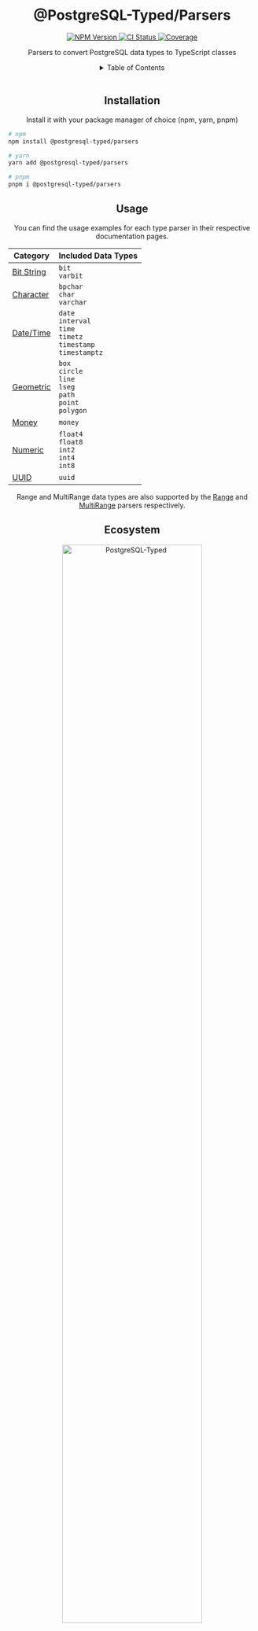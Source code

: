 <h1 align="center">
	@PostgreSQL-Typed/Parsers
</h1>
<div align="center">
	<a href="https://www.npmjs.com/package/@postgresql-typed/parsers">
		<img src="https://img.shields.io/npm/v/@postgresql-typed/parsers.svg?logo=npm" alt="NPM Version"/>
	</a>
	<a href="https://github.com/PostgreSQL-Typed/PostgreSQL-Typed/actions/workflows/CI.yml">
		<img src="https://img.shields.io/github/actions/workflow/status/PostgreSQL-Typed/PostgreSQL-Typed/CI.yml?label=Test%20Package&logo=github" alt="CI Status"/>
	</a>
	<a href="https://github.com/PostgreSQL-Typed/PostgreSQL-Typed/tree/main/packages/parsers">
		<img src="https://img.shields.io/badge/coverage-100%25-success.svg?placeholder=$coverage-url$&logo=vitest&style=flat" alt="Coverage"/>
	</a>
</div>
<p align="center">
  Parsers to convert PostgreSQL data types to TypeScript classes
<p>
<details align="center">
	<summary>Table of Contents</summary>
	<a href="#installation">Installation</a><br/>
	<a href="#usage">Usage</a><br/>
  <a href="#ecosystem">Ecosystem</a><br/>
	<a href="#license">License</a><br/>
</details>
<br/>

<!-- Installation -->
<h2 align="center">
	Installation
</h2>
<p align="center">
	Install it with your package manager of choice (npm, yarn, pnpm)
</p>

```bash
# npm
npm install @postgresql-typed/parsers

# yarn
yarn add @postgresql-typed/parsers

# pnpm
pnpm i @postgresql-typed/parsers
```

<!-- Usage -->
<h2 align="center">
	Usage
</h2>
<div align="center">
  <p>
    You can find the usage examples for each type parser in their respective documentation pages.
  </p>
  <table>
    <thead>
      <tr>
        <th>Category</th>
        <th>Included Data Types</th>
      </tr>
    </thead>
    <tbody>
      <!--- Bit String -->
      <tr>
        <td>
          <a href="./docs/BitString/BitString.md">Bit String</a>
        </td>
        <td>
          <code>bit</code><br/>
          <code>varbit</code><br/>
        </td>
      </tr>
      <!--- Character -->
      <tr>
        <td>
          <a href="./docs/Character/CharacterCategory.md">Character</a>
        </td>
        <td>
          <code>bpchar</code><br/>
          <code>char</code><br/>
          <code>varchar</code><br/>
        </td>
      </tr>
      <!--- Date/Time -->
      <tr>
        <td>
          <a href="./docs/DateTime/DateTime.md">Date/Time</a>
        </td>
        <td>
          <code>date</code><br/>
          <code>interval</code><br/>
          <code>time</code><br/>
          <code>timetz</code><br/>
          <code>timestamp</code><br/>
          <code>timestamptz</code><br/>
        </td>
      </tr>
      <!-- Geometric -->
      <tr>
        <td>
          <a href="./docs/Geometric/Geometric.md">Geometric</a>
        </td>
        <td>
          <code>box</code><br/>
          <code>circle</code><br/>
          <code>line</code><br/>
          <code>lseg</code><br/>
          <code>path</code><br/>
          <code>point</code><br/>
          <code>polygon</code><br/>
        </td>
      </tr>
      <!-- Monetary -->
      <tr>
        <td>
          <a href="./docs/Monetary/Money.md">Money</a>
        </td>
        <td>
          <code>money</code><br/>
        </td>
      </tr>
      <!-- Numeric -->
      <tr>
        <td>
          <a href="./docs/Numeric/Numeric.md">Numeric</a>
        </td>
        <td>
          <code>float4</code><br/>
          <code>float8</code><br/>
          <code>int2</code><br/>
          <code>int4</code><br/>
          <code>int8</code><br/>
        </td>
      </tr>
      <!-- UUID -->
      <tr>
        <td>
          <a href="./docs/UUID/UUID.md">UUID</a>
        </td>
        <td>
          <code>uuid</code><br/>
        </td>
      </tr>
    </tbody>
  </table>
  <p>
    Range and MultiRange data types are also supported by the <a href="./docs/Ranges/Range.md">Range</a> and <a href="./docs/Ranges/MultiRange.md">MultiRange</a> parsers respectively.
  </p>
</div>

<!-- Ecosystem -->
<h2 align="center">
	Ecosystem
</h2>
<div align="center">
	<p>
		<a href="https://github.com/PostgreSQL-Typed/PostgreSQL-Typed">
			<picture>
				<source media="(prefers-color-scheme: dark)" srcset="https://cdn.rcd.gg/PostgreSQL-Typed-Banner-White.svg">
				<source media="(prefers-color-scheme: light)" srcset="https://cdn.rcd.gg/PostgreSQL-Typed-Banner-Black.svg">
				<img width="75%" alt="PostgreSQL-Typed" src="https://cdn.rcd.gg/PostgreSQL-Typed-Banner-Black.svg"/>
			</picture>
		</a>
	</p>
</div>
<p align="center">
  This package is part of the <a href="https://github.com/PostgreSQL-Typed/PostgreSQL-Typed">PostgreSQL-Typed</a> ecosystem.
</p>

<!-- License -->
<h2 align="center">
	License
</h2>
<p align="center">
	<a href="https://www.mozilla.org/en-US/MPL/2.0/">
		Mozilla Public License 2.0
	</a>
</p>
